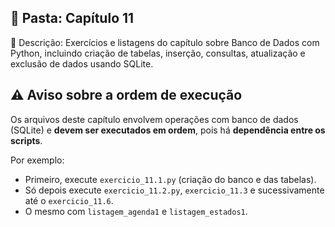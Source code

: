 ## 📁 Pasta: Capítulo 11

📌 Descrição:
Exercícios e listagens do capítulo sobre Banco de Dados com Python, incluindo criação de tabelas, inserção, consultas, atualização e exclusão de dados usando SQLite.

## ⚠️ Aviso sobre a ordem de execução

Os arquivos deste capítulo envolvem operações com banco de dados (SQLite) e **devem ser executados em ordem**, pois há **dependência entre os scripts**.

Por exemplo:

- Primeiro, execute `exercicio_11.1.py` (criação do banco e das tabelas).
- Só depois execute `exercicio_11.2.py`, `exercicio_11.3` e sucessivamente até o `exercicio_11.6`.
- O mesmo com  `listagem_agenda1` e  `listagem_estados1`.
